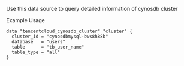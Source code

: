 Use this data source to query detailed information of cynosdb cluster

Example Usage

```hcl
data "tencentcloud_cynosdb_cluster" "cluster" {
  cluster_id = "cynosdbmysql-bws8h88b"
  database   = "users"
  table      = "tb_user_name"
  table_type = "all"
}
```